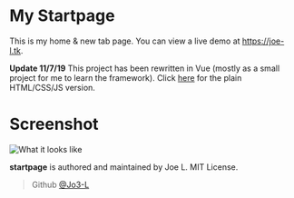# My Startpage
This is my home & new tab page. You can view a live demo at https://joe-l.tk.

**Update 11/7/19**
This project has been rewritten in Vue (mostly as a small project for me to learn the framework). Click [here](https://github.com/Jo3-L/jo3-L.github.io) for the plain HTML/CSS/JS version.

# Screenshot
![What it looks like](https://i.imgur.com/ayeTxxj.png)

**startpage** is authored and maintained by Joe L. MIT License.
> Github [@Jo3-L](https://githbu.com/jo3-l)
